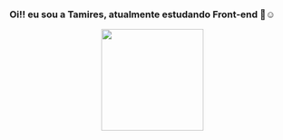 ### Oi!! eu sou a Tamires, atualmente estudando Front-end 👋☺️

<div align="center">
  <a href="https://github.com/Tamireslopesf">
  <img height="180em" src="https://github-readme-stats.vercel.app/api/top-langs/?username=Tamireslopesf&layout=compact&langs_count=7&theme=panda"/>
</div>
